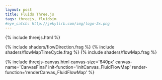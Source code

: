 ```yaml
---
layout: post
title: Fluids Three.js
tags: threejs, fluidsim
#eye_catch: http://jekyllrb.com/img/logo-2x.png
---
```


{% include threejs.html %}

{% include shaders/flowDirection.frag %}
{% include shaders/flowMapTimeCycle.frag %}
{% include shaders/flowMap.frag %}


<script>

var waterTexture = new THREE.TextureLoader().load('{{ site.assetsurl }}/images/textures/water.jpg');
var flowMap = new THREE.TextureLoader().load('{{ site.assetsurl }}/images/textures/flowMap.png');

function initCanvas_FluidFlowMap( threeContext )
{
    threeContext.uniforms = {
        time: { type: "f", value: 1.0 },
        texture: { type: "t", value: waterTexture },
        flowMap: { type: "t", value: flowMap },
        flowSpeed: { type: "f", value: 0.5 },
        cycleTime: { type: "f", value: 20 },
    };
    
    var options = {
      minFilter: THREE.LinearFilter,
      magFilter: THREE.LinearFilter,
      depthBuffer: false,
      generateMipMaps: false  
    };
    
    threeContext.buffA = new THREE.WebGLRenderTarget(threeContext.canvas.clientWidth, threeContext.canvas.clientHeight, options );
    threeContext.buffAMaterial = new THREE.ShaderMaterial(
    );

    initFullScreenCanvas( threeContext, 'passthroughVert', 'flowMapFrag' );
}


function renderCanvas_FluidFlowMap( threeContext )
{
       threeContext.renderer.render( threeContext.scene, threeContext.camera, threeContext.buffA, true );
}

</script>


{% include threejs-canvas.html canvas-size='640px' canvas-name='CanvasFinal' init-function='initCanvas_FluidFlowMap' render-function='renderCanvas_FluidFlowMap' %}
